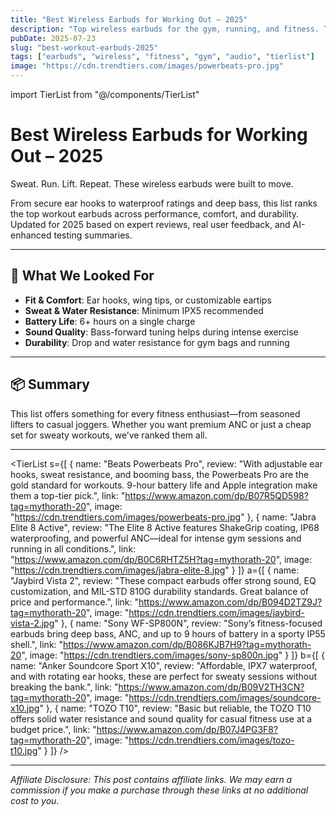 ```yaml
---
title: "Best Wireless Earbuds for Working Out – 2025"
description: "Top wireless earbuds for the gym, running, and fitness. This 2025 guide ranks the best workout earbuds for sound, comfort, and sweat-resistance."
pubDate: 2025-07-23
slug: "best-workout-earbuds-2025"
tags: ["earbuds", "wireless", "fitness", "gym", "audio", "tierlist"]
image: "https://cdn.trendtiers.com/images/powerbeats-pro.jpg"
---
```


import TierList from "@/components/TierList"

# Best Wireless Earbuds for Working Out – 2025

Sweat. Run. Lift. Repeat. These wireless earbuds were built to move.

From secure ear hooks to waterproof ratings and deep bass, this list ranks the top workout earbuds across performance, comfort, and durability. Updated for 2025 based on expert reviews, real user feedback, and AI-enhanced testing summaries.

---

## 🧪 What We Looked For

- **Fit & Comfort**: Ear hooks, wing tips, or customizable eartips  
- **Sweat & Water Resistance**: Minimum IPX5 recommended  
- **Battery Life**: 6+ hours on a single charge  
- **Sound Quality**: Bass-forward tuning helps during intense exercise  
- **Durability**: Drop and water resistance for gym bags and running  

---

## 📦 Summary

This list offers something for every fitness enthusiast—from seasoned lifters to casual joggers. Whether you want premium ANC or just a cheap set for sweaty workouts, we’ve ranked them all.

---

<TierList 
  s={[
    {
      name: "Beats Powerbeats Pro",
      review: "With adjustable ear hooks, sweat resistance, and booming bass, the Powerbeats Pro are the gold standard for workouts. 9-hour battery life and Apple integration make them a top-tier pick.",
      link: "https://www.amazon.com/dp/B07R5QD598?tag=mythorath-20",
      image: "https://cdn.trendtiers.com/images/powerbeats-pro.jpg"
    },
    {
      name: "Jabra Elite 8 Active",
      review: "The Elite 8 Active features ShakeGrip coating, IP68 waterproofing, and powerful ANC—ideal for intense gym sessions and running in all conditions.",
      link: "https://www.amazon.com/dp/B0C6RHTZ5H?tag=mythorath-20",
      image: "https://cdn.trendtiers.com/images/jabra-elite-8.jpg"
    }
  ]}
  a={[
    {
      name: "Jaybird Vista 2",
      review: "These compact earbuds offer strong sound, EQ customization, and MIL-STD 810G durability standards. Great balance of price and performance.",
      link: "https://www.amazon.com/dp/B094D2TZ9J?tag=mythorath-20",
      image: "https://cdn.trendtiers.com/images/jaybird-vista-2.jpg"
    },
    {
      name: "Sony WF-SP800N",
      review: "Sony’s fitness-focused earbuds bring deep bass, ANC, and up to 9 hours of battery in a sporty IP55 shell.",
      link: "https://www.amazon.com/dp/B086KJB7H9?tag=mythorath-20",
      image: "https://cdn.trendtiers.com/images/sony-sp800n.jpg"
    }
  ]}
  b={[
    {
      name: "Anker Soundcore Sport X10",
      review: "Affordable, IPX7 waterproof, and with rotating ear hooks, these are perfect for sweaty sessions without breaking the bank.",
      link: "https://www.amazon.com/dp/B09V2TH3CN?tag=mythorath-20",
      image: "https://cdn.trendtiers.com/images/soundcore-x10.jpg"
    },
    {
      name: "TOZO T10",
      review: "Basic but reliable, the TOZO T10 offers solid water resistance and sound quality for casual fitness use at a budget price.",
      link: "https://www.amazon.com/dp/B07J4PG3F8?tag=mythorath-20",
      image: "https://cdn.trendtiers.com/images/tozo-t10.jpg"
    }
  ]}
/>

---

*Affiliate Disclosure: This post contains affiliate links. We may earn a commission if you make a purchase through these links at no additional cost to you.*
